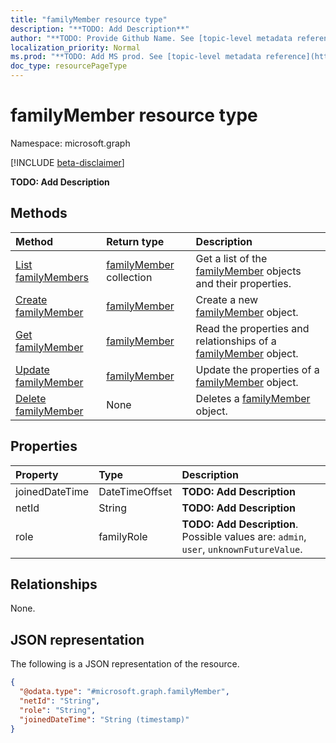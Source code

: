 ```yaml
---
title: "familyMember resource type"
description: "**TODO: Add Description**"
author: "**TODO: Provide Github Name. See [topic-level metadata reference](https://msgo.azurewebsites.net/add/document/guidelines/metadata.html#topic-level-metadata)**"
localization_priority: Normal
ms.prod: "**TODO: Add MS prod. See [topic-level metadata reference](https://msgo.azurewebsites.net/add/document/guidelines/metadata.html#topic-level-metadata)**"
doc_type: resourcePageType
---
```


# familyMember resource type

Namespace: microsoft.graph

[!INCLUDE [beta-disclaimer](../../includes/beta-disclaimer.md)]

**TODO: Add Description**

## Methods
|Method|Return type|Description|
|:---|:---|:---|
|[List familyMembers](../api/familymember-list.md)|[familyMember](../resources/familymember.md) collection|Get a list of the [familyMember](../resources/familymember.md) objects and their properties.|
|[Create familyMember](../api/familymember-create.md)|[familyMember](../resources/familymember.md)|Create a new [familyMember](../resources/familymember.md) object.|
|[Get familyMember](../api/familymember-get.md)|[familyMember](../resources/familymember.md)|Read the properties and relationships of a [familyMember](../resources/familymember.md) object.|
|[Update familyMember](../api/familymember-update.md)|[familyMember](../resources/familymember.md)|Update the properties of a [familyMember](../resources/familymember.md) object.|
|[Delete familyMember](../api/familymember-delete.md)|None|Deletes a [familyMember](../resources/familymember.md) object.|

## Properties
|Property|Type|Description|
|:---|:---|:---|
|joinedDateTime|DateTimeOffset|**TODO: Add Description**|
|netId|String|**TODO: Add Description**|
|role|familyRole|**TODO: Add Description**. Possible values are: `admin`, `user`, `unknownFutureValue`.|

## Relationships
None.

## JSON representation
The following is a JSON representation of the resource.
<!-- {
  "blockType": "resource",
  "keyProperty": "id",
  "@odata.type": "microsoft.graph.familyMember",
  "openType": false
}
-->
``` json
{
  "@odata.type": "#microsoft.graph.familyMember",
  "netId": "String",
  "role": "String",
  "joinedDateTime": "String (timestamp)"
}
```

